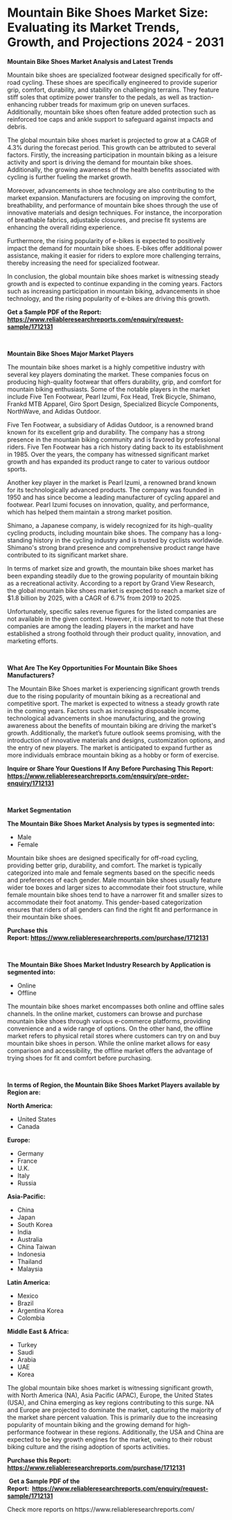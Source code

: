 <p><h1>Mountain Bike Shoes Market Size: Evaluating its Market Trends, Growth, and Projections 2024 - 2031</h1></p><p><strong>Mountain Bike Shoes Market Analysis and Latest Trends</strong></p>
<p><p>Mountain bike shoes are specialized footwear designed specifically for off-road cycling. These shoes are specifically engineered to provide superior grip, comfort, durability, and stability on challenging terrains. They feature stiff soles that optimize power transfer to the pedals, as well as traction-enhancing rubber treads for maximum grip on uneven surfaces. Additionally, mountain bike shoes often feature added protection such as reinforced toe caps and ankle support to safeguard against impacts and debris.</p><p>The global mountain bike shoes market is projected to grow at a CAGR of 4.3% during the forecast period. This growth can be attributed to several factors. Firstly, the increasing participation in mountain biking as a leisure activity and sport is driving the demand for mountain bike shoes. Additionally, the growing awareness of the health benefits associated with cycling is further fueling the market growth.</p><p>Moreover, advancements in shoe technology are also contributing to the market expansion. Manufacturers are focusing on improving the comfort, breathability, and performance of mountain bike shoes through the use of innovative materials and design techniques. For instance, the incorporation of breathable fabrics, adjustable closures, and precise fit systems are enhancing the overall riding experience.</p><p>Furthermore, the rising popularity of e-bikes is expected to positively impact the demand for mountain bike shoes. E-bikes offer additional power assistance, making it easier for riders to explore more challenging terrains, thereby increasing the need for specialized footwear.</p><p>In conclusion, the global mountain bike shoes market is witnessing steady growth and is expected to continue expanding in the coming years. Factors such as increasing participation in mountain biking, advancements in shoe technology, and the rising popularity of e-bikes are driving this growth.</p></p>
<p><strong>Get a Sample PDF of the Report:&nbsp; <a href="https://www.reliableresearchreports.com/enquiry/request-sample/1712131">https://www.reliableresearchreports.com/enquiry/request-sample/1712131</a></strong></p>
<p>&nbsp;</p>
<p><strong>Mountain Bike Shoes Major Market Players</strong></p>
<p><p>The mountain bike shoes market is a highly competitive industry with several key players dominating the market. These companies focus on producing high-quality footwear that offers durability, grip, and comfort for mountain biking enthusiasts. Some of the notable players in the market include Five Ten Footwear, Pearl Izumi, Fox Head, Trek Bicycle, Shimano, Frankd MTB Apparel, Giro Sport Design, Specialized Bicycle Components, NorthWave, and Adidas Outdoor.</p><p>Five Ten Footwear, a subsidiary of Adidas Outdoor, is a renowned brand known for its excellent grip and durability. The company has a strong presence in the mountain biking community and is favored by professional riders. Five Ten Footwear has a rich history dating back to its establishment in 1985. Over the years, the company has witnessed significant market growth and has expanded its product range to cater to various outdoor sports.</p><p>Another key player in the market is Pearl Izumi, a renowned brand known for its technologically advanced products. The company was founded in 1950 and has since become a leading manufacturer of cycling apparel and footwear. Pearl Izumi focuses on innovation, quality, and performance, which has helped them maintain a strong market position.</p><p>Shimano, a Japanese company, is widely recognized for its high-quality cycling products, including mountain bike shoes. The company has a long-standing history in the cycling industry and is trusted by cyclists worldwide. Shimano's strong brand presence and comprehensive product range have contributed to its significant market share.</p><p>In terms of market size and growth, the mountain bike shoes market has been expanding steadily due to the growing popularity of mountain biking as a recreational activity. According to a report by Grand View Research, the global mountain bike shoes market is expected to reach a market size of $1.8 billion by 2025, with a CAGR of 6.7% from 2019 to 2025.</p><p>Unfortunately, specific sales revenue figures for the listed companies are not available in the given context. However, it is important to note that these companies are among the leading players in the market and have established a strong foothold through their product quality, innovation, and marketing efforts.</p></p>
<p>&nbsp;</p>
<p><strong>What Are The Key Opportunities For Mountain Bike Shoes Manufacturers?</strong></p>
<p><p>The Mountain Bike Shoes market is experiencing significant growth trends due to the rising popularity of mountain biking as a recreational and competitive sport. The market is expected to witness a steady growth rate in the coming years. Factors such as increasing disposable income, technological advancements in shoe manufacturing, and the growing awareness about the benefits of mountain biking are driving the market's growth. Additionally, the market’s future outlook seems promising, with the introduction of innovative materials and designs, customization options, and the entry of new players. The market is anticipated to expand further as more individuals embrace mountain biking as a hobby or form of exercise.</p></p>
<p><strong>Inquire or Share Your Questions If Any Before Purchasing This Report: <a href="https://www.reliableresearchreports.com/enquiry/pre-order-enquiry/1712131">https://www.reliableresearchreports.com/enquiry/pre-order-enquiry/1712131</a></strong></p>
<p>&nbsp;</p>
<p><strong>Market Segmentation</strong></p>
<p><strong>The Mountain Bike Shoes Market Analysis by types is segmented into:</strong></p>
<p><ul><li>Male</li><li>Female</li></ul></p>
<p><p>Mountain bike shoes are designed specifically for off-road cycling, providing better grip, durability, and comfort. The market is typically categorized into male and female segments based on the specific needs and preferences of each gender. Male mountain bike shoes usually feature wider toe boxes and larger sizes to accommodate their foot structure, while female mountain bike shoes tend to have a narrower fit and smaller sizes to accommodate their foot anatomy. This gender-based categorization ensures that riders of all genders can find the right fit and performance in their mountain bike shoes.</p></p>
<p><strong>Purchase this Report:&nbsp;<a href="https://www.reliableresearchreports.com/purchase/1712131">https://www.reliableresearchreports.com/purchase/1712131</a></strong></p>
<p>&nbsp;</p>
<p><strong>The Mountain Bike Shoes Market Industry Research by Application is segmented into:</strong></p>
<p><ul><li>Online</li><li>Offline</li></ul></p>
<p><p>The mountain bike shoes market encompasses both online and offline sales channels. In the online market, customers can browse and purchase mountain bike shoes through various e-commerce platforms, providing convenience and a wide range of options. On the other hand, the offline market refers to physical retail stores where customers can try on and buy mountain bike shoes in person. While the online market allows for easy comparison and accessibility, the offline market offers the advantage of trying shoes for fit and comfort before purchasing.</p></p>
<p>&nbsp;</p>
<p><strong>In terms of Region, the Mountain Bike Shoes Market Players available by Region are:</strong></p>
<p>
    <p> <strong> North America: </strong>
        <ul>
            <li>United States</li>
            <li>Canada</li>
        </ul>
        </p> 
    <p> <strong> Europe: </strong>
        <ul>
            <li>Germany</li>
            <li>France</li>
            <li>U.K.</li>
            <li>Italy</li>
            <li>Russia</li>
        </ul>
        </p> 
    <p> <strong> Asia-Pacific: </strong>
        <ul>
            <li>China</li>
            <li>Japan</li>
            <li>South Korea</li>
            <li>India</li>
            <li>Australia</li>
            <li>China Taiwan</li>
            <li>Indonesia</li>
            <li>Thailand</li>
            <li>Malaysia</li>
        </ul>
        </p> 
    <p> <strong> Latin America: </strong>
        <ul>
            <li>Mexico</li>
            <li>Brazil</li>
            <li>Argentina Korea</li>
            <li>Colombia</li>
        </ul>
        </p> 
    <p> <strong> Middle East & Africa: </strong>
        <ul>
            <li>Turkey</li>
            <li>Saudi</li>
            <li>Arabia</li>
            <li>UAE</li>
            <li>Korea</li>
        </ul>
    </p>
    </p>
<p><p>The global mountain bike shoes market is witnessing significant growth, with North America (NA), Asia Pacific (APAC), Europe, the United States (USA), and China emerging as key regions contributing to this surge. NA and Europe are projected to dominate the market, capturing the majority of the market share percent valuation. This is primarily due to the increasing popularity of mountain biking and the growing demand for high-performance footwear in these regions. Additionally, the USA and China are expected to be key growth engines for the market, owing to their robust biking culture and the rising adoption of sports activities.</p></p>
<p><strong>Purchase this Report: <a href="https://www.reliableresearchreports.com/purchase/1712131">https://www.reliableresearchreports.com/purchase/1712131</a></strong></p>
<p>&nbsp;<strong>Get a Sample PDF of the Report:&nbsp;&nbsp;<a href="https://www.reliableresearchreports.com/enquiry/request-sample/1712131">https://www.reliableresearchreports.com/enquiry/request-sample/1712131</a></strong></p>
<p><strong></strong></p>
<p>Check more reports on https://www.reliableresearchreports.com/</p>